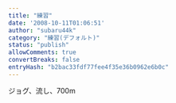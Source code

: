 ```yaml
---
title: "練習"
date: '2008-10-11T01:06:51'
author: "subaru44k"
category: "練習(デフォルト)"
status: "publish"
allowComments: true
convertBreaks: false
entryHash: "b2bac33fdf77fee4f35e36b0962e6b0c"
---
```

ジョグ、流し、700m
